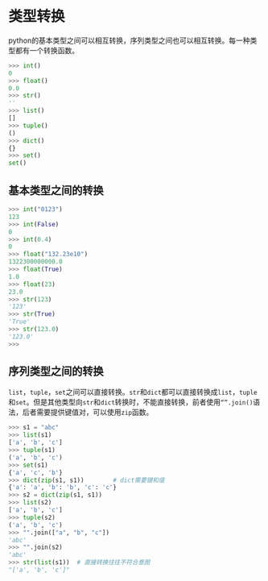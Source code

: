 # 类型转换

python的基本类型之间可以相互转换，序列类型之间也可以相互转换。每一种类型都有一个转换函数。

```python
>>> int()
0
>>> float()
0.0
>>> str()
''
>>> list()
[]
>>> tuple()
()
>>> dict()
{}
>>> set()
set()
```

## 基本类型之间的转换

```python
>>> int("0123") 
123
>>> int(False) 
0
>>> int(0.4) 
0
>>> float("132.23e10") 
1322300000000.0
>>> float(True) 
1.0
>>> float(23) 
23.0
>>> str(123) 
'123'
>>> str(True) 
'True'
>>> str(123.0) 
'123.0'
>>>
```

## 序列类型之间的转换

`list`，`tuple`，`set`之间可以直接转换。`str`和`dict`都可以直接转换成`list`，`tuple`和`set`。但是其他类型向`str`和`dict`转换时，不能直接转换，前者使用`“”.join()`语法，后者需要提供键值对，可以使用`zip`函数。

```python
>>> s1 = "abc"
>>> list(s1)
['a', 'b', 'c']
>>> tuple(s1)
('a', 'b', 'c')
>>> set(s1)
{'a', 'c', 'b'}
>>> dict(zip(s1, s1))        # dict需要键和值
{'a': 'a', 'b': 'b', 'c': 'c'}
>>> s2 = dict(zip(s1, s1))
>>> list(s2)
['a', 'b', 'c']
>>> tuple(s2)
('a', 'b', 'c')
>>> "".join(["a", "b", "c"])
'abc'
>>> "".join(s2)
'abc'
>>> str(list(s1))  # 直接转换往往不符合意图
"['a', 'b', 'c']"
```



